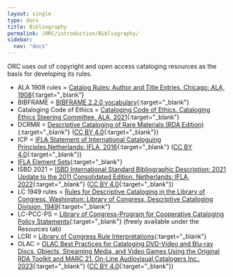 ```yaml
---
layout: single
type: docs
title: Bibliography
permalink: /ORC/introduction/Bibliography/
sidebar:
  nav: "docs"
---
```


ORC uses out of copyright and open access cataloging resources as the basis for developing its rules.

* ALA 1908 rules = [Catalog Rules: Author and Title Entries. Chicago: ALA, 1908](https://babel.hathitrust.org/cgi/pt?id=mdp.39015033881775&view=1up&seq=5){:target="_blank"}
* BIBFRAME = [BIBFRAME 2.2.0 vocabulary](https://id.loc.gov/ontologies/bibframe.html){:target="_blank"}
* Cataloging Code of Ethics = [Cataloging Code of Ethics. Cataloging Ethics Steering Committee, ALA, 2021](https://alair.ala.org/server/api/core/bitstreams/9923a196-d345-4244-a07c-19450965f167/content){:target="_blank"}
* DCRMR = [Descriptive Cataloging of Rare Materials (RDA Edition)](https://bsc.rbms.info/DCRMR/){:target="_blank"} ([CC BY 4.0](https://creativecommons.org/licenses/by/4.0/){:target="_blank"})
* ICP = [IFLA Statement of International Cataloguing Principles.Netherlands: IFLA, 2016](https://www.ifla.org/wp-content/uploads/2019/05/assets/cataloguing/icp/icp_2016-en.pdf){:target="_blank"} ([CC BY 4.0](https://creativecommons.org/licenses/by/4.0/){:target="_blank"})
* [IFLA Element Sets](https://www.iflastandards.info/isbd/elements){:target="_blank"}
* ISBD 2021 = [ISBD International Standard Bibliographic Description: 2021 Update to the 2011 Consolidated Edition. Netherlands: IFLA, 2022](https://repository.ifla.org/server/api/core/bitstreams/202c522c-82e9-41ae-ab7c-d7227070142c/content){:target="_blank"} ([CC BY 4.0](https://creativecommons.org/licenses/by/4.0/){:target="_blank"})
* LC 1949 rules = [Rules for Descriptive Cataloging in the Library of Congress. Washington: Library of Congress, Descriptive Cataloging Division, 1949](https://babel.hathitrust.org/cgi/pt?id=mdp.39015030341799&view=1up&seq=7){:target="_blank"}
* LC-PCC-PS = [Library of Congress-Program for Cooperative Cataloging Policy Statements](https://original.rdatoolkit.org){:target="_blank"} (freely available under the Resources tab)
* LCRI = [Library of Congress Rule Interpretations](https://www.loc.gov/cds/PDFdownloads/csb/CSB_113.pdf){:target="_blank"}
* OLAC = [OLAC Best Practices for Cataloging DVD-Video and Blu-ray Discs, Objects, Streaming Media, and Video Games Using the Original RDA Toolkit and MARC 21. On-Line Audiovisual Catalogers Inc., 2023](https://cornerstone.lib.mnsu.edu/cgi/viewcontent.cgi?article=1027&context=olac-publications){:target="_blank"} ([CC BY 4.0](https://creativecommons.org/licenses/by/4.0/){:target="_blank"})
